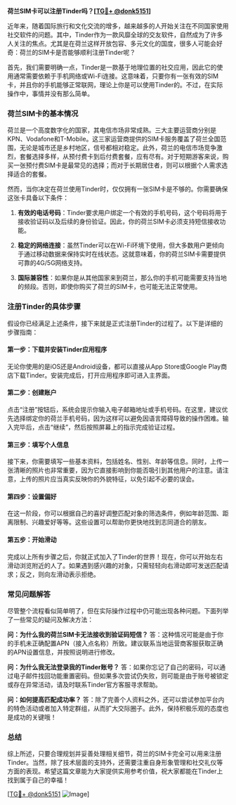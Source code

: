 **荷兰SIM卡可以注册Tinder吗？[[TG💪+ @donk5151](https://t.me/s/donk5151)]**

近年来，随着国际旅行和文化交流的增多，越来越多的人开始关注在不同国家使用社交软件的问题。其中，Tinder作为一款风靡全球的交友软件，自然成为了许多人关注的焦点。尤其是在荷兰这样开放包容、多元文化的国度，很多人可能会好奇：荷兰的SIM卡是否能够顺利注册Tinder呢？

首先，我们需要明确一点，Tinder是一款基于地理位置的社交应用，因此它的使用通常需要依赖于手机网络或Wi-Fi连接。这意味着，只要你有一张有效的SIM卡，并且你的手机能够正常联网，理论上你是可以使用Tinder的。不过，在实际操作中，事情并没有那么简单。

### 荷兰SIM卡的基本情况

荷兰是一个高度数字化的国家，其电信市场非常成熟。三大主要运营商分别是KPN、Vodafone和T-Mobile。这三家运营商提供的SIM卡服务覆盖了荷兰全国范围，无论是城市还是乡村地区，信号都相对稳定。此外，荷兰的电信市场竞争激烈，套餐选择多样，从预付费卡到后付费套餐，应有尽有。对于短期游客来说，购买一张预付费SIM卡是最常见的选择；而对于长期居住者，则可以根据个人需求选择适合的套餐。

然而，当你决定在荷兰使用Tinder时，仅仅拥有一张SIM卡是不够的。你需要确保这张卡具备以下条件：

1. **有效的电话号码**：Tinder要求用户绑定一个有效的手机号码，这个号码将用于接收验证码以及后续的身份验证。因此，你的荷兰SIM卡必须支持短信接收功能。
   
2. **稳定的网络连接**：虽然Tinder可以在Wi-Fi环境下使用，但大多数用户更倾向于通过移动数据来保持实时在线状态。这就意味着，你的荷兰SIM卡需要提供可靠的4G/5G网络支持。

3. **国际兼容性**：如果你是从其他国家来到荷兰，那么你的手机可能需要支持当地的频段。否则，即使你购买了荷兰的SIM卡，也可能无法正常使用。

### 注册Tinder的具体步骤

假设你已经满足上述条件，接下来就是正式注册Tinder的过程了。以下是详细的步骤指南：

#### 第一步：下载并安装Tinder应用程序
无论你使用的是iOS还是Android设备，都可以直接从App Store或Google Play商店下载Tinder。安装完成后，打开应用程序即可进入主界面。

#### 第二步：创建账户
点击“注册”按钮后，系统会提示你输入电子邮箱地址或手机号码。在这里，建议优先选择绑定你的荷兰手机号码，因为这样可以避免因语言障碍导致的操作困难。输入完毕后，点击“继续”，然后按照屏幕上的指示完成验证过程。

#### 第三步：填写个人信息
接下来，你需要填写一些基本资料，包括姓名、性别、年龄等信息。同时，上传一张清晰的照片也非常重要，因为它直接影响到你能否吸引到其他用户的注意。请注意，上传的照片应当真实反映你的外貌特征，以免引起不必要的误会。

#### 第四步：设置偏好
在这一阶段，你可以根据自己的喜好调整匹配对象的筛选条件，例如年龄范围、距离限制、兴趣爱好等等。这些设置可以帮助你更快地找到志同道合的朋友。

#### 第五步：开始滑动
完成以上所有步骤之后，你就正式加入了Tinder的世界！现在，你可以开始左右滑动浏览附近的人了。如果遇到感兴趣的对象，只需轻轻向右滑动即可发送匹配请求；反之，则向左滑动表示拒绝。

### 常见问题解答

尽管整个流程看似简单明了，但在实际操作过程中仍可能出现各种问题。下面列举了一些常见的疑问及解决方法：

**问：为什么我的荷兰SIM卡无法接收到验证码短信？**
答：这种情况可能是由于你的手机未正确配置APN（接入点名称）所致。建议联系当地运营商客服获取正确的APN设置信息，并按照说明进行修改。

**问：为什么我无法登录我的Tinder账号？**
答：如果你忘记了自己的密码，可以通过电子邮件找回功能重置密码。但如果多次尝试仍失败，则可能是由于账号被锁定或存在异常活动，请及时联系Tinder官方客服寻求帮助。

**问：如何提高匹配成功率？**
答：除了完善个人资料之外，还可以尝试参加平台内的特色活动或者加入特定群组，从而扩大交际圈子。此外，保持积极乐观的态度也是成功的关键哦！

### 总结

综上所述，只要合理规划并妥善处理相关细节，荷兰的SIM卡完全可以用来注册Tinder。当然，除了技术层面的支持外，还需要注重自身形象管理和社交礼仪等方面的表现。希望这篇文章能为大家提供实用参考价值，祝大家都能在Tinder上找到属于自己的幸福！

[[TG💪+ @donk5151](https://t.me/s/donk5151) ![Image](https://i.postimg.cc/rwNCRYN7/Snipaste-2025-04-30-17-27-05.png)]